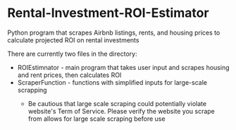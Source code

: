 # Rental-Investment-ROI-Estimator
Python program that scrapes Airbnb listings, rents, and housing prices to calculate projected ROI on rental investments

There are currently two files in the directory: <br />
<ul>
  <li> ROIEstimnator - main program that takes user input and scrapes housing and rent prices, then calculates ROI </li>
  <li> ScraperFunction - functions with simplified inputs for large-scale scrapping </li>
<ul>
  <li>Be cautious that large scale scraping could potentially violate website's Term of Service. Please verify the website you scrape from allows for large scale scraping before use </li>
</ul>
</ul>
 
